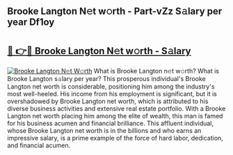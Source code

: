 ## Brooke Langton N𝚎t w𝚘rth - Part-vZz S𝚊lary per year Df1oy

# <h2><a href="http://gc2hh9.nevu.top/?p=Brooke+Langton">🔗 👉🔴 Brooke Langton N𝚎t w𝚘rth - S𝚊lary</a></h2>

[![Brooke Langton N𝚎t W𝚘rth](https://i.imgur.com/Oavwk0R.jpeg)](http://gc2hh9.nevu.top/?p=Brooke+Langton)
What is Brooke Langton n𝚎t w𝚘rth? What is Brooke Langton s𝚊lary per year?
This prosperous individual's Brooke Langton net worth is considerable, positioning him among the industry's most well-heeled. His income from his employment is significant, but it is overshadowed by Brooke Langton net worth, which is attributed to his diverse business activities and extensive real estate portfolio. With a Brooke Langton net worth placing him among the elite of wealth, this man is famed for his business acumen and financial brilliance. This affluent individual, whose Brooke Langton net worth is in the billions and who earns an impressive salary, is a prime example of the force of hard labor, dedication, and financial acumen.

